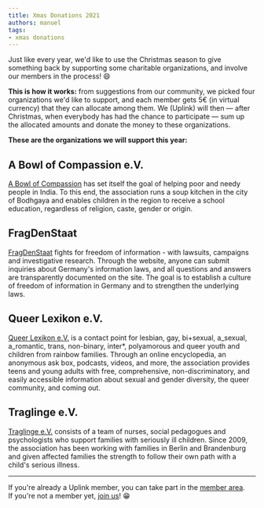 ```yaml
---
title: Xmas Donations 2021
authors: manuel
tags:
- xmas donations
---
```


Just like every year, we'd like to use the Christmas season to give something back by supporting some charitable organizations, and involve our members in the process! 😄

**This is how it works:** from suggestions from our community, we picked four organizations we'd like to support, and each member gets 5€ (in virtual currency) that they can allocate among them. We (Uplink) will then — after Christmas, when everybody has had the chance to participate — sum up the allocated amounts and donate the money to these organizations.

**These are the organizations we will support this year:**

## A Bowl of Compassion e.V.

[A Bowl of Compassion](https://bowlofcompassion.org/) has set itself the goal of helping poor and needy people in India. To this end, the association runs a soup kitchen in the city of Bodhgaya and enables children in the region to receive a school education, regardless of religion, caste, gender or origin.

## FragDenStaat

[FragDenStaat](https://fragdenstaat.de/) fights for freedom of information - with lawsuits, campaigns and investigative research. Through the website, anyone can submit inquiries about Germany's information laws, and all questions and answers are transparently documented on the site. The goal is to establish a culture of freedom of information in Germany and to strengthen the underlying laws.

## Queer Lexikon e.V.

[Queer Lexikon e.V.](https://queer-lexikon.net/) is a contact point for lesbian, gay, bi+sexual, a\_sexual, a\_romantic, trans, non-binary, inter\*, polyamorous and queer youth and children from rainbow families. Through an online encyclopedia, an anonymous ask box, podcasts, videos, and more, the association provides teens and young adults with free, comprehensive, non-discriminatory, and easily accessible information about sexual and gender diversity, the queer community, and coming out.

## Traglinge e.V.

[Traglinge e.V.](https://www.traglinge-ev.de/) consists of a team of nurses, social pedagogues and psychologists who support families with seriously ill children. Since 2009, the association has been working with families in Berlin and Brandenburg and given affected families the strength to follow their own path with a child's serious illness.

---

If you're already a Uplink member, you can take part in the [member area](https://my.uplink.tech/community/xmas_donations).  
If you're not a member yet, [join us](https://uplink.tech/en/freelancers#apply)! 😁
